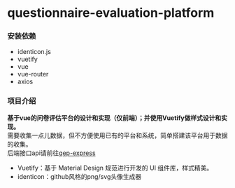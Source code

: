 # questionnaire-evaluation-platform

### 安装依赖
+ identicon.js
+ vuetify
+ vue
+ vue-router
+ axios

### 项目介绍
__基于vue的问卷评估平台的设计和实现（仅前端）；并使用Vuetify做样式设计和实现。__  
需要收集一点儿数据，但不方便使用已有的平台和系统，简单搭建该平台用于数据的收集。  
后端接口api请前往[qep-express](https://github.com/luoct/qep-express)  

+ Vuetify：基于 Material Design 规范进行开发的 UI 组件库，样式精美。
+ identicon：github风格的png/svg头像生成器
